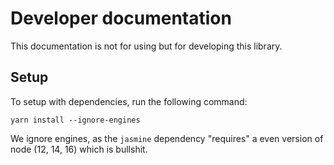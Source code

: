 # Developer documentation
This documentation is not for using but for developing this library.

## Setup
To setup with dependencies, run the following command:
```
yarn install --ignore-engines
```

We ignore engines, as the `jasmine` dependency "requires" a even version of node (12, 14, 16) which is bullshit.